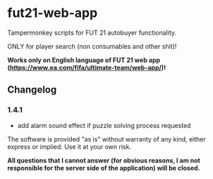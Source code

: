 # fut21-web-app 

Tampermonkey scripts for FUT 21 autobuyer functionality.

ONLY for player search (non consumables and other shit)!

**Works only on English language of FUT 21 web app (https://www.ea.com/fifa/ultimate-team/web-app/)!**

## Changelog

### 1.4.1
- add alarm sound effect if puzzle solving process requested

The software is provided "as is" without warranty of any kind, either express or implied. Use it at your own risk.

**All questions that I cannot answer (for obvious reasons, I am not responsible for the server side of the application) will be closed.**

